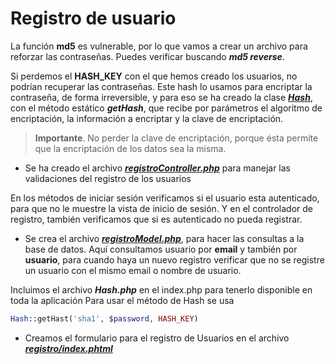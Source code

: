 # Registro de usuario

La función __md5__ es vulnerable, por lo que vamos a crear un archivo para reforzar las contraseñas. Puedes verificar buscando **_md5 reverse_**.

Si perdemos el **HASH_KEY** con el que hemos creado los usuarios, no podrían recuperar las contraseñas. Este hash lo usamos para encriptar la contraseña, de forma irreversible, y para eso se ha creado la clase [_**Hash**_](../application/Hash.php), con el método estático _**getHash**_, que recibe por parámetros el algoritmo de encriptación, la información a encriptar y la clave de encriptación. 

> **Importante**. No perder la clave de encriptación, porque ésta permite que la encriptación de los datos sea la misma.

- Se ha creado el archivo [_**registroController.php**_](../controllers/registroController.php) para manejar las validaciones del registro de los usuarios

En los métodos de iniciar sesión verificamos si el usuario esta autenticado, para que no le muestre la vista de inicio de sesión. Y en el controlador de registro, también verificamos que si es autenticado no pueda registrar.

- Se crea el archivo [_**registroModel.php**_](../models/registroModel.php), para hacer las consultas a la base de datos. Aquí consultamos usuario por __email__ y también por **usuario**, para cuando haya un nuevo registro verificar que no se registre un usuario con el mismo email o nombre de usuario. 

Incluimos el archivo _**Hash.php**_ en el index.php para tenerlo disponible en toda la aplicación 
Para usar el método de Hash se usa 
```php 
Hash::getHast('sha1', $password, HASH_KEY)
```

- Creamos el formulario para el registro de Usuarios en el archivo [_**registro/index.phtml**_](../views/registro/index.phtml)




